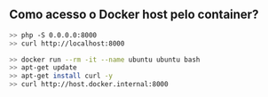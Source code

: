 ## Como acesso o Docker host pelo container?

```bash
>> php -S 0.0.0.0:8000
>> curl http://localhost:8000

>> docker run --rm -it --name ubuntu ubuntu bash
>> apt-get update
>> apt-get install curl -y
>> curl http://host.docker.internal:8000
```
